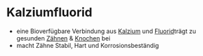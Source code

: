 # Kalziumfluorid
- eine Bioverfügbare Verbindung aus [Kalzium](../Datenbank_Elemente_Des_Periodensystems/Kalzium.md) und [Fluorid](../Datenbank_Elemente_Des_Periodensystems/Fluorid.md)trägt zu gesunden  [Zähnen](../../Menschlicher%20Körper/Zähne/Zähne.md) & [Knochen](../../Menschlicher%20Körper/Knochen.md) bei
- macht Zähne Stabil, Hart und Korrosionsbeständig